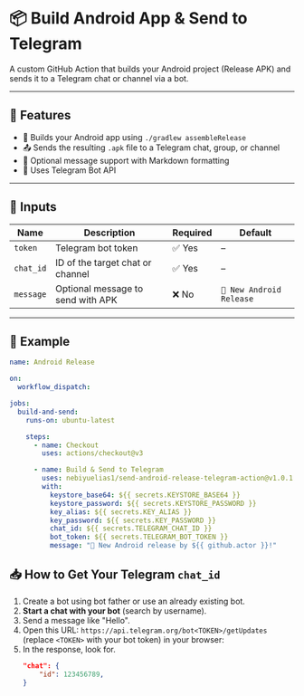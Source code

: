 # 📦 Build Android App & Send to Telegram

A custom GitHub Action that builds your Android project (Release APK) and sends it to a Telegram chat or channel via a bot.  

---

## 🚀 Features

- 🔨 Builds your Android app using `./gradlew assembleRelease`
- 📤 Sends the resulting `.apk` file to a Telegram chat, group, or channel
- 💬 Optional message support with Markdown formatting
- 🔐 Uses Telegram Bot API

---

## 🔧 Inputs

| Name      | Description                        | Required | Default                    |
|-----------|------------------------------------|----------|----------------------------|
| `token`   | Telegram bot token                 | ✅ Yes   | –                          |
| `chat_id` | ID of the target chat or channel   | ✅ Yes   | –                          |
| `message` | Optional message to send with APK  | ❌ No    | `🚀 New Android Release`   |

---

## 📸 Example

```yaml
name: Android Release

on:
  workflow_dispatch:

jobs:
  build-and-send:
    runs-on: ubuntu-latest

    steps:
      - name: Checkout
        uses: actions/checkout@v3

      - name: Build & Send to Telegram
        uses: nebiyuelias1/send-android-release-telegram-action@v1.0.1
        with:
          keystore_base64: ${{ secrets.KEYSTORE_BASE64 }}
          keystore_password: ${{ secrets.KEYSTORE_PASSWORD }}
          key_alias: ${{ secrets.KEY_ALIAS }}
          key_password: ${{ secrets.KEY_PASSWORD }}
          chat_id: ${{ secrets.TELEGRAM_CHAT_ID }}
          bot_token: ${{ secrets.TELEGRAM_BOT_TOKEN }}
          message: "🚀 New Android release by ${{ github.actor }}!"
```

## 📥 How to Get Your Telegram `chat_id`

1. Create a bot using bot father or use an already existing bot. 
2. **Start a chat with your bot** (search by username).
3. Send a message like "Hello".
4. Open this URL: `https://api.telegram.org/bot<TOKEN>/getUpdates` (replace `<TOKEN>` with your bot token) in your browser:
5. In the response, look for.
    ```json
    "chat": {
        "id": 123456789,
    }
    ```
